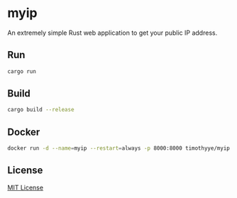 # myip
An extremely simple Rust web application to get your public IP address.

## Run

```bash
cargo run
```

## Build

```bash
cargo build --release
```

## Docker

```bash
docker run -d --name=myip --restart=always -p 8000:8000 timothyye/myip:latest
```

## License

[MIT License](https://github.com/TimothyYe/myip/blob/master/LICENSE)